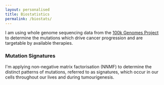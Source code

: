 ```yaml
---
layout: personalised
title: Biostatistics
permalink: /biostats/
---
```


I am using whole genome sequencing data from the [100k Genomes Project](https://www.genomicsengland.co.uk/initiatives/100000-genomes-project) to determine the mutations which drive cancer progression and are targetable by available therapies.


### Mutation Signatures

I'm applying non-negative matrix factorisation (NNMF) to determine the distinct patterns of mutations, referred to as signatures, which occur in our cells throughout our lives and during tumourigenesis.
